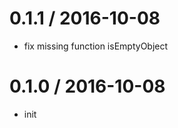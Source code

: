 0.1.1 / 2016-10-08
==================

  * fix missing function isEmptyObject

0.1.0 / 2016-10-08
==================

  * init
